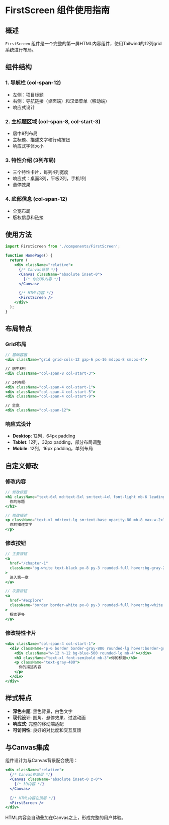 # FirstScreen 组件使用指南

## 概述
`FirstScreen` 组件是一个完整的第一屏HTML内容组件，使用Tailwind的12列grid系统进行布局。

## 组件结构

### 1. 导航栏 (col-span-12)
- 左侧：项目标题
- 右侧：导航链接（桌面端）和汉堡菜单（移动端）
- 响应式设计

### 2. 主标题区域 (col-span-8, col-start-3)
- 居中8列布局
- 主标题、描述文字和行动按钮
- 响应式字体大小

### 3. 特性介绍 (3列布局)
- 三个特性卡片，每列4列宽度
- 响应式：桌面3列，平板2列，手机1列
- 悬停效果

### 4. 底部信息 (col-span-12)
- 全宽布局
- 版权信息和链接

## 使用方法

```jsx
import FirstScreen from './components/FirstScreen';

function HomePage() {
  return (
    <div className="relative">
      {/* Canvas背景 */}
      <Canvas className="absolute inset-0">
        {/* 你的3D内容 */}
      </Canvas>
      
      {/* HTML内容 */}
      <FirstScreen />
    </div>
  );
}
```

## 布局特点

### Grid布局
```jsx
// 基础容器
<div className="grid grid-cols-12 gap-6 px-16 md:px-8 sm:px-4">

// 居中8列
<div className="col-span-8 col-start-3">

// 3列布局
<div className="col-span-4 col-start-1">
<div className="col-span-4 col-start-5">
<div className="col-span-4 col-start-9">

// 全宽
<div className="col-span-12">
```

### 响应式设计
- **Desktop**: 12列，64px padding
- **Tablet**: 12列，32px padding，部分布局调整
- **Mobile**: 12列，16px padding，单列布局

## 自定义修改

### 修改内容
```jsx
// 修改标题
<h1 className="text-6xl md:text-5xl sm:text-4xl font-light mb-6 leading-tight">
  你的标题
</h1>

// 修改描述
<p className="text-xl md:text-lg sm:text-base opacity-80 mb-8 max-w-2xl mx-auto">
  你的描述文字
</p>
```

### 修改按钮
```jsx
// 主要按钮
<a 
  href="/chapter-1" 
  className="bg-white text-black px-8 py-3 rounded-full hover:bg-gray-200 transition-colors font-medium"
>
  进入第一章
</a>

// 次要按钮
<a 
  href="#explore" 
  className="border border-white px-8 py-3 rounded-full hover:bg-white hover:text-black transition-colors font-medium"
>
  探索更多
</a>
```

### 修改特性卡片
```jsx
<div className="col-span-4 col-start-1">
  <div className="p-6 border border-gray-800 rounded-lg hover:border-gray-600 transition-colors">
    <div className="w-12 h-12 bg-blue-500 rounded-lg mb-4"></div>
    <h3 className="text-xl font-semibold mb-3">你的标题</h3>
    <p className="text-gray-400">
      你的描述内容
    </p>
  </div>
</div>
```

## 样式特点

- **深色主题**: 黑色背景，白色文字
- **现代设计**: 圆角、悬停效果、过渡动画
- **响应式**: 完整的移动端适配
- **可访问性**: 良好的对比度和交互反馈

## 与Canvas集成

组件设计为与Canvas背景配合使用：

```jsx
<div className="relative">
  {/* Canvas在底层 */}
  <Canvas className="absolute inset-0 z-0">
    {/* 3D内容 */}
  </Canvas>
  
  {/* HTML内容在顶层 */}
  <FirstScreen />
</div>
```

HTML内容会自动叠加在Canvas之上，形成完整的用户体验。
